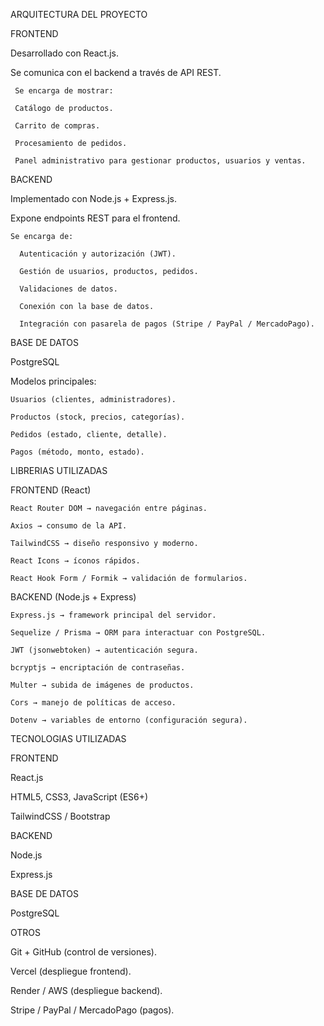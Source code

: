 ARQUITECTURA DEL PROYECTO

FRONTEND 
  
  Desarrollado con React.js.
  
  Se comunica con el backend a través de API REST.
  
     Se encarga de mostrar: 
     
     Catálogo de productos.

     Carrito de compras.
     
     Procesamiento de pedidos.
     
     Panel administrativo para gestionar productos, usuarios y ventas.

BACKEND 
  
  Implementado con Node.js + Express.js.
  
  Expone endpoints REST para el frontend.
    
    Se encarga de:
      
      Autenticación y autorización (JWT).
     
      Gestión de usuarios, productos, pedidos.
     
      Validaciones de datos.
     
      Conexión con la base de datos.
      
      Integración con pasarela de pagos (Stripe / PayPal / MercadoPago).

BASE DE DATOS 

  PostgreSQL 
  
  Modelos principales:
  
    Usuarios (clientes, administradores).
    
    Productos (stock, precios, categorías).
    
    Pedidos (estado, cliente, detalle).
    
    Pagos (método, monto, estado).


LIBRERIAS UTILIZADAS

 FRONTEND (React)
 
    React Router DOM → navegación entre páginas.
    
    Axios → consumo de la API.
    
    TailwindCSS → diseño responsivo y moderno.
    
    React Icons → íconos rápidos.
    
    React Hook Form / Formik → validación de formularios.

    
 BACKEND (Node.js + Express)
 
    Express.js → framework principal del servidor.
    
    Sequelize / Prisma → ORM para interactuar con PostgreSQL.
    
    JWT (jsonwebtoken) → autenticación segura.
    
    bcryptjs → encriptación de contraseñas.
    
    Multer → subida de imágenes de productos.
    
    Cors → manejo de políticas de acceso.
    
    Dotenv → variables de entorno (configuración segura).
    

TECNOLOGIAS UTILIZADAS


 FRONTEND
 
   React.js

   HTML5, CSS3, JavaScript (ES6+)
   
   TailwindCSS / Bootstrap

   

 BACKEND
 
   Node.js
   
   Express.js


 BASE DE DATOS
 
   PostgreSQL 

   
 
 OTROS
 
   Git + GitHub (control de versiones).
   
   Vercel (despliegue frontend).
   
   Render / AWS (despliegue backend).
   
   Stripe / PayPal / MercadoPago (pagos).

